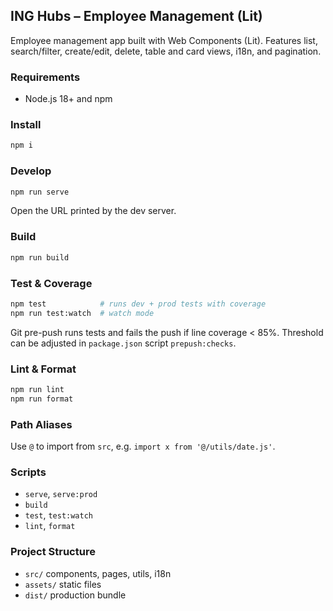 ## ING Hubs – Employee Management (Lit)

Employee management app built with Web Components (Lit). Features list, search/filter, create/edit, delete, table and card views, i18n, and pagination.

### Requirements
- Node.js 18+ and npm

### Install
```bash
npm i
```

### Develop
```bash
npm run serve
```
Open the URL printed by the dev server.

### Build
```bash
npm run build
```

### Test & Coverage
```bash
npm test            # runs dev + prod tests with coverage
npm run test:watch  # watch mode
```
Git pre-push runs tests and fails the push if line coverage < 85%.
Threshold can be adjusted in `package.json` script `prepush:checks`.

### Lint & Format
```bash
npm run lint
npm run format
```

### Path Aliases
Use `@` to import from `src`, e.g. `import x from '@/utils/date.js'`.

### Scripts
- `serve`, `serve:prod`
- `build`
- `test`, `test:watch`
- `lint`, `format`

### Project Structure
- `src/` components, pages, utils, i18n
- `assets/` static files
- `dist/` production bundle


